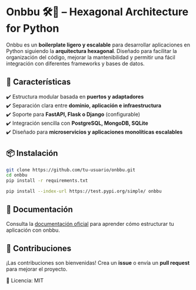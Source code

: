 # Onbbu 🛠️🐍 – Hexagonal Architecture for Python  

Onbbu es un **boilerplate ligero y escalable** para desarrollar aplicaciones en Python siguiendo la **arquitectura hexagonal**. Diseñado para facilitar la organización del código, mejorar la mantenibilidad y permitir una fácil integración con diferentes frameworks y bases de datos.  

## 🚀 Características  
✔️ Estructura modular basada en **puertos y adaptadores**  
✔️ Separación clara entre **dominio, aplicación e infraestructura**  
✔️ Soporte para **FastAPI, Flask o Django** (configurable)  
✔️ Integración sencilla con **PostgreSQL, MongoDB, SQLite**  
✔️ Diseñado para **microservicios y aplicaciones monolíticas escalables**  

## 📦 Instalación  
```bash
git clone https://github.com/tu-usuario/onbbu.git  
cd onbbu  
pip install -r requirements.txt  

pip install --index-url https://test.pypi.org/simple/ onbbu
```

## 📖 Documentación  
Consulta la [documentación oficial](#) para aprender cómo estructurar tu aplicación con onbbu.  

## 🤝 Contribuciones  
¡Las contribuciones son bienvenidas! Crea un **issue** o envía un **pull request** para mejorar el proyecto.  

📜 Licencia: MIT  
